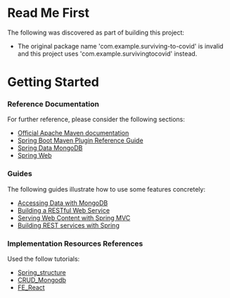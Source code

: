 # Read Me First
The following was discovered as part of building this project:

* The original package name 'com.example.surviving-to-covid' is invalid and this project uses 'com.example.survivingtocovid' instead.

# Getting Started

### Reference Documentation
For further reference, please consider the following sections:

* [Official Apache Maven documentation](https://maven.apache.org/guides/index.html)
* [Spring Boot Maven Plugin Reference Guide](https://docs.spring.io/spring-boot/docs/2.1.13.RELEASE/maven-plugin/)
* [Spring Data MongoDB](https://docs.spring.io/spring-boot/docs/2.2.6.RELEASE/reference/htmlsingle/#boot-features-mongodb)
* [Spring Web](https://docs.spring.io/spring-boot/docs/2.2.6.RELEASE/reference/htmlsingle/#boot-features-developing-web-applications)

### Guides
The following guides illustrate how to use some features concretely:

* [Accessing Data with MongoDB](https://spring.io/guides/gs/accessing-data-mongodb/)
* [Building a RESTful Web Service](https://spring.io/guides/gs/rest-service/)
* [Serving Web Content with Spring MVC](https://spring.io/guides/gs/serving-web-content/)
* [Building REST services with Spring](https://spring.io/guides/tutorials/bookmarks/)

### Implementation Resources References
Used the follow tutorials:

* [Spring_structure](https://www.youtube.com/watch?v=vtPkZShrvXQ)
* [CRUD_Mongodb](https://bezkoder.com/spring-boot-mongodb-crud/)
* [FE_React](https://medium.com/coding-crackerjack/spring-boot-and-reactjs-a50367d56521)